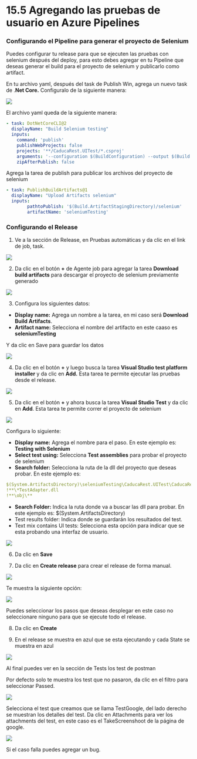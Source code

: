 # 15.5 Agregando las pruebas de usuario en Azure Pipelines

### Configurando el Pipeline para generar el proyecto de Selenium

Puedes configurar tu release para que se ejecuten las pruebas con selenium después del deploy, para esto debes agregar en tu Pipeline que deseas generar el build para el proyecto de selenium y publicarlo como artifact.

En tu archivo yaml, después del task de Publish Win, agrega un nuevo task de .**Net Core.** Configuralo de la siguiente manera:

![](../.gitbook/assets/image%20%28163%29.png)

El archivo yaml queda de la siguiente manera:

```yaml
- task: DotNetCoreCLI@2
  displayName: "Build Selenium testing"
  inputs:
    command: 'publish'
    publishWebProjects: false
    projects: '**/CaducaRest.UITest/*.csproj' 
    arguments: '--configuration $(BuildConfiguration) --output $(Build.ArtifactStagingDirectory)/selenium --framework netcoreapp3.1'
    zipAfterPublish: false
```

Agrega la tarea de publish para publicar los archivos del proyecto de selenium

```yaml
- task: PublishBuildArtifacts@1
  displayName: "Upload Artifacts selenium"
  inputs:
        pathtoPublish: '$(Build.ArtifactStagingDirectory)/selenium' 
        artifactName: 'seleniumTesting' 
```

### Configurando el Release

1. Ve a la sección de Release, en Pruebas automáticas y da clic en el link de job, task.

![](../.gitbook/assets/image%20%2851%29.png)

2. Da clic en el botón **+** de Agente job para agregar la tarea **Download build artifacts** para descargar el proyecto de selenium previamente generado

![](../.gitbook/assets/image%20%28166%29.png)

3. Configura los siguientes datos:

* **Display name:** Agrega un nombre a la tarea, en mi caso será **Download Build Artifacts**.
* **Artifact name:** Selecciona el nombre del artifacto en este caaso es **seleniumTesting**

Y da clic en Save para guardar los datos

![](../.gitbook/assets/image%20%28182%29.png)

4. Da clic en el botón **+** y luego busca la tarea **Visual Studio test platform installer** y da clic en **Add.** Esta tarea te permite ejecutar las pruebas desde el release.

![](../.gitbook/assets/image%20%28237%29.png)

5. Da clic en el botón **+** y ahora busca la tarea **Visual Studio Test** y da clic en **Add**. Esta tarea te permite correr el proyecto de selenium

![](../.gitbook/assets/image%20%2864%29.png)

Configura lo siguiente:

* **Display name:** Agrega el nombre para el paso. En este ejemplo es: **Testing with Selenium**
* **Select test using:** Selecciona **Test assemblies** para probar el proyecto de selenium
* **Search folder:** Selecciona la ruta de la dll del proyecto que deseas probar. En este ejemplo es:

```yaml
$(System.ArtifactsDirectory)\seleniumTesting\CaducaRest.UITest\CaducaRest.UITest.dll
!**\*TestAdapter.dll
!**\obj\**
```

* **Search Folder:** Indica la ruta donde va a buscar las dll para probar. En este ejemplo es: $\(System.ArtifactsDirectory\)
* Test results folder: Indica donde se guardarán los resultados del test.
* Text mix contains UI tests: Selecciona esta opción para indicar que se esta probando una interfaz de usuario.

![](../.gitbook/assets/image%20%28499%29.png)

6. Da clic en **Save**

7. Da clic en **Create release** para crear el release de forma manual.

![](../.gitbook/assets/image%20%28501%29.png)

Te muestra la siguiente opción:

![](../.gitbook/assets/image%20%28497%29.png)

Puedes seleccionar los pasos que deseas desplegar en este caso no seleccionare ninguno para que se ejecute todo el release.

8. Da clic en **Create**

9. En el release se muestra en azul que se esta ejecutando y cada State se muestra en azul

![](../.gitbook/assets/image%20%28500%29.png)

Al final puedes ver en la sección de Tests los test de postman

Por defecto solo te muestra los test que no pasaron, da clic en el filtro para seleccionar Passed.

![](../.gitbook/assets/image%20%28495%29.png)

Selecciona el test que creamos que se llama TestGoogle, del lado derecho se muestran los detalles del test. Da clic en Attachments para ver los attachments del test, en este caso es el TakeScreenshoot de la página de google.

![](../.gitbook/assets/image%20%28492%29.png)

Si el caso falla puedes agregar un bug.



